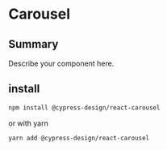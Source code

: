 # Carousel

## Summary

Describe your component here.

## install

```bash
npm install @cypress-design/react-carousel
```

or with yarn

```bash
yarn add @cypress-design/react-carousel
```
